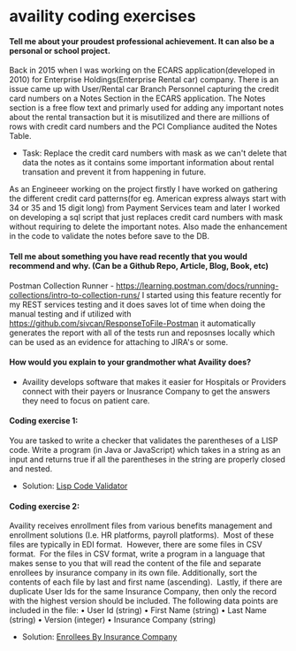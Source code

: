 # availity coding exercises
#### Tell me about your proudest professional achievement.  It can also be a personal or school project. 
Back in 2015 when I was working on the ECARS application(developed in 2010) for Enterprise Holdings(Enterprise Rental car) company. There is an issue came up with User/Rental car Branch Personnel capturing the credit card numbers on a Notes Section in the ECARS application. The Notes section is a free flow text and primarly used for adding any important notes about the rental transaction but it is misutilized and there are millions of rows with credit card numbers and the PCI Compliance audited the Notes Table. 
* Task: Replace the credit card numbers with mask as we can't delete that data the notes as it contains some important information about rental transation and  prevent it from happening in future.

As an Engineeer working on the project firstly I have worked on gathering the different credit card patterns(for eg. American express always start with 34 or 35 and 15 digit long) from Payment Services team and later I worked on developing a sql script that just replaces credit card numbers with mask without requiring to delete the important notes. Also made the enhancement in the code to validate the notes before save to the DB.

#### Tell me about something you have read recently that you would recommend and why. (Can be a Github Repo, Article, Blog, Book, etc) 
Postman Collection Runner - https://learning.postman.com/docs/running-collections/intro-to-collection-runs/ I started using this feature recently for my REST services testing and it does saves lot of time when doing the manual testing and if utilized with https://github.com/sivcan/ResponseToFile-Postman it automatically generates the report with all of the tests run and reposnses locally which can be used as an evidence for attaching to JIRA's or some.

#### How would you explain to your grandmother what Availity does?
* Availity develops software that makes it easier for Hospitals or Providers connect with their payers or Inusrance Company to get the answers they need to focus on patient care.
#### Coding exercise 1: 
You are tasked to write a checker that validates the parentheses of a LISP code.  Write a program (in Java or JavaScript) which takes in a string as an input and returns true if all the parentheses in the string are properly closed and nested.

* Solution: [Lisp Code Validator](https://github.com/sbandab87/availity-coding-excercises/blob/main/src/main/java/LispExpressionValidator.java)

#### Coding exercise 2:  
Availity receives enrollment files from various benefits management and enrollment solutions (I.e. HR platforms, payroll platforms).  Most of these files are typically in EDI format.  However, there are some files in CSV format.  For the files in CSV format, write a program in a language that makes sense to you that will read the content of the file and separate enrollees by insurance company in its own file. Additionally, sort the contents of each file by last and first name (ascending).  Lastly, if there are duplicate User Ids for the same Insurance Company, then only the record with the highest version should be included. The following data points are included in the file:
	•	User Id (string)
	•	First Name (string) 
	•	Last Name (string)
	•	Version (integer)
	•	Insurance Company (string)
* Solution: [Enrollees By Insurance Company](https://github.com/sbandab87/availity-coding-excercises/blob/main/src/main/java/EnrolleesByInsCompGenerator.java)

